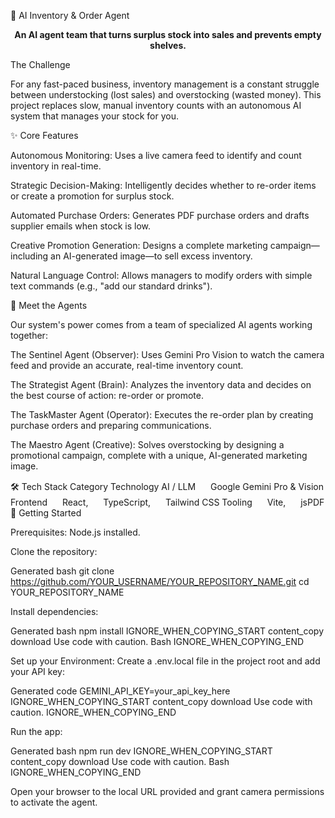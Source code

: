 🤖 AI Inventory & Order Agent
<p align="center">
<strong>An AI agent team that turns surplus stock into sales and prevents empty shelves.</strong>
</p>

<p align="center">
</p>

The Challenge

For any fast-paced business, inventory management is a constant struggle between understocking (lost sales) and overstocking (wasted money). This project replaces slow, manual inventory counts with an autonomous AI system that manages your stock for you.

✨ Core Features

Autonomous Monitoring: Uses a live camera feed to identify and count inventory in real-time.

Strategic Decision-Making: Intelligently decides whether to re-order items or create a promotion for surplus stock.

Automated Purchase Orders: Generates PDF purchase orders and drafts supplier emails when stock is low.

Creative Promotion Generation: Designs a complete marketing campaign—including an AI-generated image—to sell excess inventory.

Natural Language Control: Allows managers to modify orders with simple text commands (e.g., "add our standard drinks").

🤝 Meet the Agents

Our system's power comes from a team of specialized AI agents working together:

The Sentinel Agent (Observer): Uses Gemini Pro Vision to watch the camera feed and provide an accurate, real-time inventory count.

The Strategist Agent (Brain): Analyzes the inventory data and decides on the best course of action: re-order or promote.

The TaskMaster Agent (Operator): Executes the re-order plan by creating purchase orders and preparing communications.

The Maestro Agent (Creative): Solves overstocking by designing a promotional campaign, complete with a unique, AI-generated marketing image.

🛠️ Tech Stack
Category	Technology
AI / LLM	<img src="https://www.gstatic.com/a/guides/images/gemini/google-gemini-icon.svg" width="16"/> Google Gemini Pro & Vision
Frontend	<img src="https://upload.wikimedia.org/wikipedia/commons/a/a7/React-icon.svg" width="16"/> React, <img src="https://upload.wikimedia.org/wikipedia/commons/4/4c/Typescript_logo_2020.svg" width="16"/> TypeScript, <img src="https://upload.wikimedia.org/wikipedia/commons/d/d5/Tailwind_CSS_Logo.svg" width="16"/> Tailwind CSS
Tooling	<img src="https://vitejs.dev/logo.svg" width="16"/> Vite, <img src="https://seeklogo.com/images/J/jspdf-logo-2317180D17-seeklogo.com.png" width="16"/> jsPDF
🚀 Getting Started

Prerequisites: Node.js installed.

Clone the repository:

Generated bash
git clone https://github.com/YOUR_USERNAME/YOUR_REPOSITORY_NAME.git
cd YOUR_REPOSITORY_NAME


Install dependencies:

Generated bash
npm install
IGNORE_WHEN_COPYING_START
content_copy
download
Use code with caution.
Bash
IGNORE_WHEN_COPYING_END

Set up your Environment:
Create a .env.local file in the project root and add your API key:

Generated code
GEMINI_API_KEY=your_api_key_here
IGNORE_WHEN_COPYING_START
content_copy
download
Use code with caution.
IGNORE_WHEN_COPYING_END

Run the app:

Generated bash
npm run dev
IGNORE_WHEN_COPYING_START
content_copy
download
Use code with caution.
Bash
IGNORE_WHEN_COPYING_END

Open your browser to the local URL provided and grant camera permissions to activate the agent.
